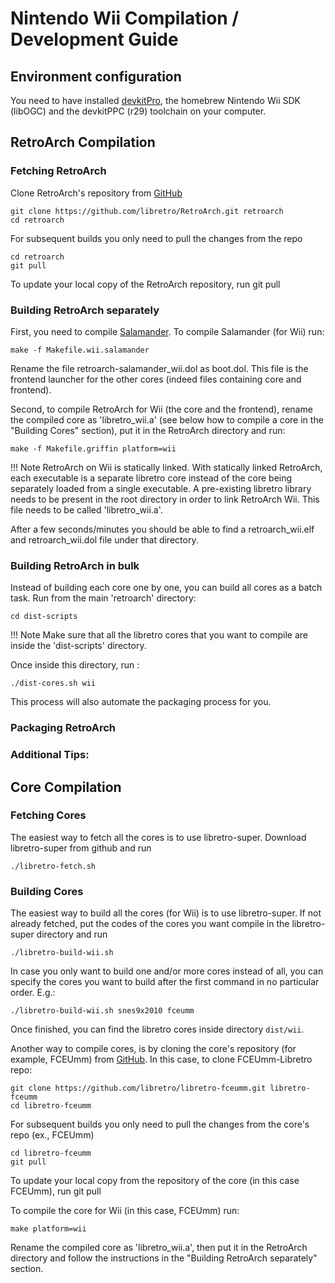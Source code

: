 # Nintendo Wii Compilation / Development Guide

## Environment configuration

You need to have installed [devkitPro](https://github.com/devkitPro/installer/releases), the homebrew Nintendo Wii SDK (libOGC) and the devkitPPC (r29) toolchain on your computer.

## RetroArch Compilation

### Fetching RetroArch

Clone RetroArch's repository from [GitHub](https://github.com/libretro/RetroArch)

    git clone https://github.com/libretro/RetroArch.git retroarch
    cd retroarch

For subsequent builds you only need to pull the changes from the repo

    cd retroarch
    git pull

To update your local copy of the RetroArch repository, run git pull

### Building RetroArch separately

First, you need to compile [Salamander](../glossary.md#salamander).
To compile Salamander (for Wii) run:

    make -f Makefile.wii.salamander

Rename the file retroarch-salamander_wii.dol as boot.dol. This file is the frontend launcher for the other cores (indeed files containing core and frontend).

Second, to compile RetroArch for Wii (the core and the frontend), rename the compiled core as 'libretro_wii.a' (see below how to compile a core in the "Building Cores" section), put it in the RetroArch directory and run:

    make -f Makefile.griffin platform=wii

!!! Note
    RetroArch on Wii is statically linked. With statically linked RetroArch, each executable is a separate libretro core instead of the core being separately loaded from a single executable. A pre-existing libretro library needs to be present in the root directory in order to link RetroArch Wii. This file needs to be called 'libretro_wii.a'.

After a few seconds/minutes you should be able to find a retroarch_wii.elf and retroarch_wii.dol file under that directory.

### Building RetroArch in bulk

Instead of building each core one by one, you can build all cores as a batch task. Run from the main 'retroarch' directory:

    cd dist-scripts

!!! Note
    Make sure that all the libretro cores that you want to compile are inside the 'dist-scripts' directory.

Once inside this directory, run :

    ./dist-cores.sh wii

This process will also automate the packaging process for you.

### Packaging RetroArch


### Additional Tips:

## Core Compilation

### Fetching Cores

The easiest way to fetch all the cores is to use libretro-super. Download libretro-super from github and run

    ./libretro-fetch.sh

### Building Cores

The easiest way to build all the cores (for Wii) is to use libretro-super. If not already fetched, put the codes of the cores you want compile in the libretro-super directory and run

    ./libretro-build-wii.sh

In case you only want to build one and/or more cores instead of all, you can specify the cores you want to build after the first command in no particular order. E.g.:

    ./libretro-build-wii.sh snes9x2010 fceumm

Once finished, you can find the libretro cores inside directory `dist/wii`.

Another way to compile cores, is by cloning the core's repository (for example, FCEUmm) from [GitHub](https://github.com/orgs/libretro/repositories).
In this case, to clone FCEUmm-Libretro repo:

    git clone https://github.com/libretro/libretro-fceumm.git libretro-fceumm
    cd libretro-fceumm

For subsequent builds you only need to pull the changes from the core's repo (ex., FCEUmm)

    cd libretro-fceumm
    git pull

To update your local copy from the repository of the core (in this case FCEUmm), run git pull

To compile the core for Wii (in this case, FCEUmm) run:

    make platform=wii

Rename the compiled core as 'libretro_wii.a', then put it in the RetroArch directory and follow the instructions in the "Building RetroArch separately" section.
